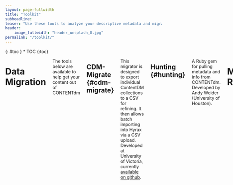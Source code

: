 ```yaml
---
layout: page-fullwidth
title: "Toolkit"
subheadline:
teaser: "Use these tools to analyze your descriptive metadata and migrate your repository content to Hyku"
header:
    image_fullwidth: "header_unsplash_8.jpg"
permalink: "/toolkit/"
---
```

<div class="row">
<div class="medium-4 medium-push-8 columns" markdown="1">
<div class="panel radius" markdown="1">
{: #toc }
*  TOC
{:toc}
</div>
</div>

<div class="medium-8 medium-pull-4 columns" markdown="1">

# Data Migration 
The tools below are available to help get your content out of CONTENTdm 

## CDM-Migrate {#cdm-migrate}
This migrator is designed to export individual ContentDM collections to a CSV for refining. It then allows batch importing into Hyrax via a CSV upload. Developed at University of Victoria, currently <a href="https://github.com/UVicLibrary/cdm_migrator">available on github</a>.

## Hunting {#hunting}
A Ruby gem for pulling metadata and info from CONTENTdm. Developed by Andy Weider (University of Houston). 

# Metadata Remediation

## OpenRefine {#openrefine}
A powerful open source app that allows users to make sense of messy data. <a href="http://openrefine.org/">http://openrefine.org/</a>.

{% include _improve_content.html %}
</div><!-- /.medium-8.columns -->
</div><!-- /.row -->
